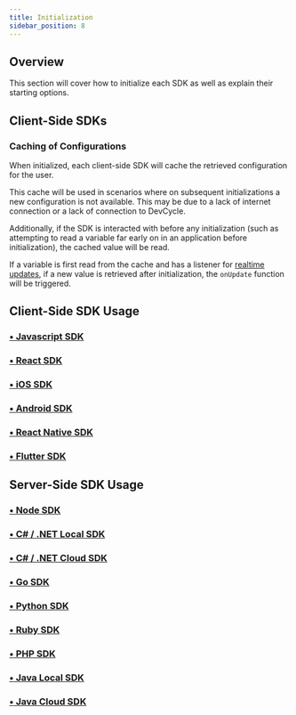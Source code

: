```yaml
---
title: Initialization
sidebar_position: 8
---
```


## Overview

This section will cover how to initialize each SDK as well as explain their starting options. 

## Client-Side SDKs

### Caching of Configurations

When initialized, each client-side SDK will cache the retrieved configuration for the user. 

This cache will be used in scenarios where on subsequent initializations a new configuration is not available. This may be due to a lack of internet connection or a lack of connection to DevCycle.

Additionally, if the SDK is interacted with before any initialization (such as attempting to read a variable far early on in an application before initialization), the cached value will be read.

If a variable is first read from the cache and has a listener for [realtime updates](/sdk/features/realtime-updates), if a new value is retrieved after initialization, the `onUpdate` function will be triggered.

## Client-Side SDK Usage

### [• Javascript SDK](/sdk/client-side-sdks/javascript/javascript-install)

### [• React SDK](/sdk/client-side-sdks/react/react-gettingstarted)

### [• iOS SDK](/sdk/client-side-sdks/ios/ios-gettingstarted)

### [• Android SDK](/sdk/client-side-sdks/android/android-gettingstarted)

### [• React Native SDK](/sdk/client-side-sdks/react-native/react-native-gettingstarted)

### [• Flutter SDK](/sdk/client-side-sdks/flutter/flutter-gettingstarted)

## Server-Side SDK Usage

### [• Node SDK](/sdk/server-side-sdks/node#installation) 

### [• C# / .NET Local SDK](/sdk/server-side-sdks/dotnet-local#installation) 

### [• C# / .NET Cloud SDK](/sdk/server-side-sdks/dotnet-cloud/dotnet-cloud-gettingstarted)

### [• Go SDK](/sdk/server-side-sdks/go#installation)

### [• Python SDK](/sdk/server-side-sdks/python/python-install)

### [• Ruby SDK](/sdk/server-side-sdks/ruby#installation)

### [• PHP SDK](/sdk/server-side-sdks/php/php-install)

### [• Java Local SDK](/sdk/server-side-sdks/java-local/java-local-gettingstarted)

### [• Java Cloud SDK](/sdk/server-side-sdks/java-cloud/java-cloud-gettingstarted)

